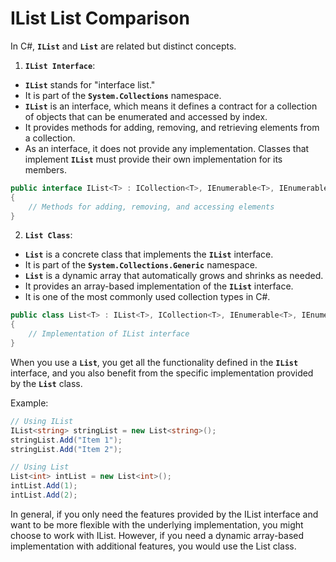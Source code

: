 # IList List Comparison

In C#, **`IList`** and **`List`** are related but distinct concepts.

1. **`IList Interface`**:

* **`IList`** stands for "interface list."
* It is part of the **`System.Collections`** namespace.
* **`IList`** is an interface, which means it defines a contract for a collection of objects that can be enumerated and accessed by index.
* It provides methods for adding, removing, and retrieving elements from a collection.
* As an interface, it does not provide any implementation. Classes that implement **`IList`** must provide their own implementation for its members.

```csharp
public interface IList<T> : ICollection<T>, IEnumerable<T>, IEnumerable
{
    // Methods for adding, removing, and accessing elements
}
```

2. **`List Class`**:

* **`List`** is a concrete class that implements the **`IList`** interface.
* It is part of the **`System.Collections.Generic`** namespace.
* **`List`** is a dynamic array that automatically grows and shrinks as needed.
* It provides an array-based implementation of the **`IList`** interface.
* It is one of the most commonly used collection types in C#.

```csharp
public class List<T> : IList<T>, ICollection<T>, IEnumerable<T>, IEnumerable, IReadOnlyList<T>, IReadOnlyCollection<T>, IList, ICollection, IEnumerable
{
    // Implementation of IList interface
}
```

When you use a **`List`**, you get all the functionality defined in the **`IList`** interface, and you also benefit from the specific implementation provided by the **`List`** class.

Example:

```csharp
// Using IList
IList<string> stringList = new List<string>();
stringList.Add("Item 1");
stringList.Add("Item 2");

// Using List
List<int> intList = new List<int>();
intList.Add(1);
intList.Add(2);
```

In general, if you only need the features provided by the IList interface and want to be more flexible with the underlying implementation, you might choose to work with IList. However, if you need a dynamic array-based implementation with additional features, you would use the List class.
